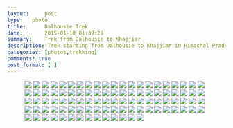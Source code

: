 ```yaml
---
layout:     post
type:   photo
title:      Dalhousie Trek
date:       2015-01-10 01:39:29
summary:    Trek from Dalhousie to Khajjiar
description: Trek starting from Dalhousie to Khajjiar in Himachal Pradesh, box of surprises. 
categories: [photos,trekking]
comments: true
post_format: [ ]
---
```


<figure class="third">

<a href="{{ site.url }}/images/posts/dalhousie-trek/10153638487600032"><img src="{{ site.url }}/images/posts/dalhousie-trek/10153638487600032"></a>
<a href="{{ site.url }}/images/posts/dalhousie-trek/10153638488730032"><img src="{{ site.url }}/images/posts/dalhousie-trek/10153638488730032"></a>
<a href="{{ site.url }}/images/posts/dalhousie-trek/10153638489145032"><img src="{{ site.url }}/images/posts/dalhousie-trek/10153638489145032"></a>
<a href="{{ site.url }}/images/posts/dalhousie-trek/10153638489215032"><img src="{{ site.url }}/images/posts/dalhousie-trek/10153638489215032"></a>
<a href="{{ site.url }}/images/posts/dalhousie-trek/10153638489445032"><img src="{{ site.url }}/images/posts/dalhousie-trek/10153638489445032"></a>
<a href="{{ site.url }}/images/posts/dalhousie-trek/10153638489980032"><img src="{{ site.url }}/images/posts/dalhousie-trek/10153638489980032"></a>
<a href="{{ site.url }}/images/posts/dalhousie-trek/10153638490020032"><img src="{{ site.url }}/images/posts/dalhousie-trek/10153638490020032"></a>
<a href="{{ site.url }}/images/posts/dalhousie-trek/10153638502335032"><img src="{{ site.url }}/images/posts/dalhousie-trek/10153638502335032"></a>
<a href="{{ site.url }}/images/posts/dalhousie-trek/10153638502620032"><img src="{{ site.url }}/images/posts/dalhousie-trek/10153638502620032"></a>
<a href="{{ site.url }}/images/posts/dalhousie-trek/10153638503000032"><img src="{{ site.url }}/images/posts/dalhousie-trek/10153638503000032"></a>
<a href="{{ site.url }}/images/posts/dalhousie-trek/10153638503270032"><img src="{{ site.url }}/images/posts/dalhousie-trek/10153638503270032"></a>
<a href="{{ site.url }}/images/posts/dalhousie-trek/10153638503785032"><img src="{{ site.url }}/images/posts/dalhousie-trek/10153638503785032"></a>
<a href="{{ site.url }}/images/posts/dalhousie-trek/10153638503925032"><img src="{{ site.url }}/images/posts/dalhousie-trek/10153638503925032"></a>
<a href="{{ site.url }}/images/posts/dalhousie-trek/10153638504045032"><img src="{{ site.url }}/images/posts/dalhousie-trek/10153638504045032"></a>
<a href="{{ site.url }}/images/posts/dalhousie-trek/10153638504270032"><img src="{{ site.url }}/images/posts/dalhousie-trek/10153638504270032"></a>
<a href="{{ site.url }}/images/posts/dalhousie-trek/10153638504545032"><img src="{{ site.url }}/images/posts/dalhousie-trek/10153638504545032"></a>
<a href="{{ site.url }}/images/posts/dalhousie-trek/10153638504735032"><img src="{{ site.url }}/images/posts/dalhousie-trek/10153638504735032"></a>
<a href="{{ site.url }}/images/posts/dalhousie-trek/10153638504970032"><img src="{{ site.url }}/images/posts/dalhousie-trek/10153638504970032"></a>
<a href="{{ site.url }}/images/posts/dalhousie-trek/10153638505155032"><img src="{{ site.url }}/images/posts/dalhousie-trek/10153638505155032"></a>
<a href="{{ site.url }}/images/posts/dalhousie-trek/10153638505420032"><img src="{{ site.url }}/images/posts/dalhousie-trek/10153638505420032"></a>
<a href="{{ site.url }}/images/posts/dalhousie-trek/10153638505465032"><img src="{{ site.url }}/images/posts/dalhousie-trek/10153638505465032"></a>
<a href="{{ site.url }}/images/posts/dalhousie-trek/10153638505645032"><img src="{{ site.url }}/images/posts/dalhousie-trek/10153638505645032"></a>
<a href="{{ site.url }}/images/posts/dalhousie-trek/10153638505900032"><img src="{{ site.url }}/images/posts/dalhousie-trek/10153638505900032"></a>
<a href="{{ site.url }}/images/posts/dalhousie-trek/10153638530245032"><img src="{{ site.url }}/images/posts/dalhousie-trek/10153638530245032"></a>
<a href="{{ site.url }}/images/posts/dalhousie-trek/10153638530285032"><img src="{{ site.url }}/images/posts/dalhousie-trek/10153638530285032"></a>
<a href="{{ site.url }}/images/posts/dalhousie-trek/10153638530385032"><img src="{{ site.url }}/images/posts/dalhousie-trek/10153638530385032"></a>
<a href="{{ site.url }}/images/posts/dalhousie-trek/10153638530535032"><img src="{{ site.url }}/images/posts/dalhousie-trek/10153638530535032"></a>
<a href="{{ site.url }}/images/posts/dalhousie-trek/10153638530815032"><img src="{{ site.url }}/images/posts/dalhousie-trek/10153638530815032"></a>
<a href="{{ site.url }}/images/posts/dalhousie-trek/10153638530940032"><img src="{{ site.url }}/images/posts/dalhousie-trek/10153638530940032"></a>
<a href="{{ site.url }}/images/posts/dalhousie-trek/10153638531060032"><img src="{{ site.url }}/images/posts/dalhousie-trek/10153638531060032"></a>
<a href="{{ site.url }}/images/posts/dalhousie-trek/10153638531170032"><img src="{{ site.url }}/images/posts/dalhousie-trek/10153638531170032"></a>
<a href="{{ site.url }}/images/posts/dalhousie-trek/10153638531555032"><img src="{{ site.url }}/images/posts/dalhousie-trek/10153638531555032"></a>
<a href="{{ site.url }}/images/posts/dalhousie-trek/10153638531720032"><img src="{{ site.url }}/images/posts/dalhousie-trek/10153638531720032"></a>
<a href="{{ site.url }}/images/posts/dalhousie-trek/10153638531830032"><img src="{{ site.url }}/images/posts/dalhousie-trek/10153638531830032"></a>
<a href="{{ site.url }}/images/posts/dalhousie-trek/10153638543970032"><img src="{{ site.url }}/images/posts/dalhousie-trek/10153638543970032"></a>
<a href="{{ site.url }}/images/posts/dalhousie-trek/10153638544020032"><img src="{{ site.url }}/images/posts/dalhousie-trek/10153638544020032"></a>
<a href="{{ site.url }}/images/posts/dalhousie-trek/10153638544105032"><img src="{{ site.url }}/images/posts/dalhousie-trek/10153638544105032"></a>
<a href="{{ site.url }}/images/posts/dalhousie-trek/10153638544245032"><img src="{{ site.url }}/images/posts/dalhousie-trek/10153638544245032"></a>
<a href="{{ site.url }}/images/posts/dalhousie-trek/10153638544385032"><img src="{{ site.url }}/images/posts/dalhousie-trek/10153638544385032"></a>
<a href="{{ site.url }}/images/posts/dalhousie-trek/10153638544610032"><img src="{{ site.url }}/images/posts/dalhousie-trek/10153638544610032"></a>
<a href="{{ site.url }}/images/posts/dalhousie-trek/10153638660465032"><img src="{{ site.url }}/images/posts/dalhousie-trek/10153638660465032"></a>
<a href="{{ site.url }}/images/posts/dalhousie-trek/10153638660715032"><img src="{{ site.url }}/images/posts/dalhousie-trek/10153638660715032"></a>
<a href="{{ site.url }}/images/posts/dalhousie-trek/10153638660760032"><img src="{{ site.url }}/images/posts/dalhousie-trek/10153638660760032"></a>
<a href="{{ site.url }}/images/posts/dalhousie-trek/10153638661065032"><img src="{{ site.url }}/images/posts/dalhousie-trek/10153638661065032"></a>
<a href="{{ site.url }}/images/posts/dalhousie-trek/10153638661550032"><img src="{{ site.url }}/images/posts/dalhousie-trek/10153638661550032"></a>
<a href="{{ site.url }}/images/posts/dalhousie-trek/10153638661740032"><img src="{{ site.url }}/images/posts/dalhousie-trek/10153638661740032"></a>
<a href="{{ site.url }}/images/posts/dalhousie-trek/10153638661840032"><img src="{{ site.url }}/images/posts/dalhousie-trek/10153638661840032"></a>
<a href="{{ site.url }}/images/posts/dalhousie-trek/10153638662130032"><img src="{{ site.url }}/images/posts/dalhousie-trek/10153638662130032"></a>
<a href="{{ site.url }}/images/posts/dalhousie-trek/10153638696080032"><img src="{{ site.url }}/images/posts/dalhousie-trek/10153638696080032"></a>
<a href="{{ site.url }}/images/posts/dalhousie-trek/10153638696105032"><img src="{{ site.url }}/images/posts/dalhousie-trek/10153638696105032"></a>
<a href="{{ site.url }}/images/posts/dalhousie-trek/10153638696190032"><img src="{{ site.url }}/images/posts/dalhousie-trek/10153638696190032"></a>
<a href="{{ site.url }}/images/posts/dalhousie-trek/10153638696510032"><img src="{{ site.url }}/images/posts/dalhousie-trek/10153638696510032"></a>
<a href="{{ site.url }}/images/posts/dalhousie-trek/10153638696745032"><img src="{{ site.url }}/images/posts/dalhousie-trek/10153638696745032"></a>
<a href="{{ site.url }}/images/posts/dalhousie-trek/10153638696785032"><img src="{{ site.url }}/images/posts/dalhousie-trek/10153638696785032"></a>
<a href="{{ site.url }}/images/posts/dalhousie-trek/10153638697320032"><img src="{{ site.url }}/images/posts/dalhousie-trek/10153638697320032"></a>
<a href="{{ site.url }}/images/posts/dalhousie-trek/10153638697340032"><img src="{{ site.url }}/images/posts/dalhousie-trek/10153638697340032"></a>
<a href="{{ site.url }}/images/posts/dalhousie-trek/10153639092945032"><img src="{{ site.url }}/images/posts/dalhousie-trek/10153639092945032"></a>
<a href="{{ site.url }}/images/posts/dalhousie-trek/10153639093120032"><img src="{{ site.url }}/images/posts/dalhousie-trek/10153639093120032"></a>
<a href="{{ site.url }}/images/posts/dalhousie-trek/10153639093615032"><img src="{{ site.url }}/images/posts/dalhousie-trek/10153639093615032"></a>
<a href="{{ site.url }}/images/posts/dalhousie-trek/10153639093885032"><img src="{{ site.url }}/images/posts/dalhousie-trek/10153639093885032"></a>
<a href="{{ site.url }}/images/posts/dalhousie-trek/10153639093905032"><img src="{{ site.url }}/images/posts/dalhousie-trek/10153639093905032"></a>
<a href="{{ site.url }}/images/posts/dalhousie-trek/10153639094515032"><img src="{{ site.url }}/images/posts/dalhousie-trek/10153639094515032"></a>
<a href="{{ site.url }}/images/posts/dalhousie-trek/10153639094520032"><img src="{{ site.url }}/images/posts/dalhousie-trek/10153639094520032"></a>
<a href="{{ site.url }}/images/posts/dalhousie-trek/10153639094555032"><img src="{{ site.url }}/images/posts/dalhousie-trek/10153639094555032"></a>
<a href="{{ site.url }}/images/posts/dalhousie-trek/10153641778340032"><img src="{{ site.url }}/images/posts/dalhousie-trek/10153641778340032"></a>
<a href="{{ site.url }}/images/posts/dalhousie-trek/10153641778390032"><img src="{{ site.url }}/images/posts/dalhousie-trek/10153641778390032"></a>
<a href="{{ site.url }}/images/posts/dalhousie-trek/10153641778495032"><img src="{{ site.url }}/images/posts/dalhousie-trek/10153641778495032"></a>
<a href="{{ site.url }}/images/posts/dalhousie-trek/10153641778700032"><img src="{{ site.url }}/images/posts/dalhousie-trek/10153641778700032"></a>
<a href="{{ site.url }}/images/posts/dalhousie-trek/10153641779020032"><img src="{{ site.url }}/images/posts/dalhousie-trek/10153641779020032"></a>
<a href="{{ site.url }}/images/posts/dalhousie-trek/10153641779130032"><img src="{{ site.url }}/images/posts/dalhousie-trek/10153641779130032"></a>
<a href="{{ site.url }}/images/posts/dalhousie-trek/10153641779300032"><img src="{{ site.url }}/images/posts/dalhousie-trek/10153641779300032"></a>
<a href="{{ site.url }}/images/posts/dalhousie-trek/10153641787070032"><img src="{{ site.url }}/images/posts/dalhousie-trek/10153641787070032"></a>
<a href="{{ site.url }}/images/posts/dalhousie-trek/10153641787125032"><img src="{{ site.url }}/images/posts/dalhousie-trek/10153641787125032"></a>
<a href="{{ site.url }}/images/posts/dalhousie-trek/10153641787165032"><img src="{{ site.url }}/images/posts/dalhousie-trek/10153641787165032"></a>
<a href="{{ site.url }}/images/posts/dalhousie-trek/10153641787600032"><img src="{{ site.url }}/images/posts/dalhousie-trek/10153641787600032"></a>
<a href="{{ site.url }}/images/posts/dalhousie-trek/10153641787780032"><img src="{{ site.url }}/images/posts/dalhousie-trek/10153641787780032"></a>
<a href="{{ site.url }}/images/posts/dalhousie-trek/10153641787855032"><img src="{{ site.url }}/images/posts/dalhousie-trek/10153641787855032"></a>
<a href="{{ site.url }}/images/posts/dalhousie-trek/10153641788075032"><img src="{{ site.url }}/images/posts/dalhousie-trek/10153641788075032"></a>
<a href="{{ site.url }}/images/posts/dalhousie-trek/10153641788080032"><img src="{{ site.url }}/images/posts/dalhousie-trek/10153641788080032"></a>
<a href="{{ site.url }}/images/posts/dalhousie-trek/10153649658470032"><img src="{{ site.url }}/images/posts/dalhousie-trek/10153649658470032"></a>
<a href="{{ site.url }}/images/posts/dalhousie-trek/10153649658640032"><img src="{{ site.url }}/images/posts/dalhousie-trek/10153649658640032"></a>
<a href="{{ site.url }}/images/posts/dalhousie-trek/10153649658845032"><img src="{{ site.url }}/images/posts/dalhousie-trek/10153649658845032"></a>
<a href="{{ site.url }}/images/posts/dalhousie-trek/10153649659120032"><img src="{{ site.url }}/images/posts/dalhousie-trek/10153649659120032"></a>
<a href="{{ site.url }}/images/posts/dalhousie-trek/10153649659260032"><img src="{{ site.url }}/images/posts/dalhousie-trek/10153649659260032"></a>
<a href="{{ site.url }}/images/posts/dalhousie-trek/10153649659390032"><img src="{{ site.url }}/images/posts/dalhousie-trek/10153649659390032"></a>
<a href="{{ site.url }}/images/posts/dalhousie-trek/10153649659825032"><img src="{{ site.url }}/images/posts/dalhousie-trek/10153649659825032"></a>
<a href="{{ site.url }}/images/posts/dalhousie-trek/10153649659840032"><img src="{{ site.url }}/images/posts/dalhousie-trek/10153649659840032"></a>
<a href="{{ site.url }}/images/posts/dalhousie-trek/10153649659845032"><img src="{{ site.url }}/images/posts/dalhousie-trek/10153649659845032"></a>
<a href="{{ site.url }}/images/posts/dalhousie-trek/10153649660050032"><img src="{{ site.url }}/images/posts/dalhousie-trek/10153649660050032"></a>
<a href="{{ site.url }}/images/posts/dalhousie-trek/10153649660150032"><img src="{{ site.url }}/images/posts/dalhousie-trek/10153649660150032"></a>
<a href="{{ site.url }}/images/posts/dalhousie-trek/10153649660185032"><img src="{{ site.url }}/images/posts/dalhousie-trek/10153649660185032"></a>
<a href="{{ site.url }}/images/posts/dalhousie-trek/10153649660280032"><img src="{{ site.url }}/images/posts/dalhousie-trek/10153649660280032"></a>
<a href="{{ site.url }}/images/posts/dalhousie-trek/10153649660310032"><img src="{{ site.url }}/images/posts/dalhousie-trek/10153649660310032"></a>
<a href="{{ site.url }}/images/posts/dalhousie-trek/10153649660400032"><img src="{{ site.url }}/images/posts/dalhousie-trek/10153649660400032"></a>
<a href="{{ site.url }}/images/posts/dalhousie-trek/10153650226400032"><img src="{{ site.url }}/images/posts/dalhousie-trek/10153650226400032"></a>
<a href="{{ site.url }}/images/posts/dalhousie-trek/10153650226465032"><img src="{{ site.url }}/images/posts/dalhousie-trek/10153650226465032"></a>
<a href="{{ site.url }}/images/posts/dalhousie-trek/10153656528880032"><img src="{{ site.url }}/images/posts/dalhousie-trek/10153656528880032"></a>
<a href="{{ site.url }}/images/posts/dalhousie-trek/10153656528885032"><img src="{{ site.url }}/images/posts/dalhousie-trek/10153656528885032"></a>
</figure>